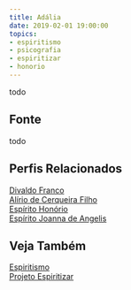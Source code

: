 ```yaml
---
title: Adália
date: 2019-02-01 19:00:00
topics: 
- espiritismo
- psicografia
- espiritizar
- honorio
---
```


todo


## Fonte
todo

## Perfis Relacionados
[Divaldo Franco](../divaldo-franco)  
[Alírio de Cerqueira Filho](../alirio-de-cerqueira-filho)  
[Espírito Honório](../honorio)  
[Espírito Joanna de Angelis](../joanna-de-angelis)  

## Veja Também
[Espiritismo](/espiritismo)  
[Projeto Espiritizar](/sobre/espiritizar)  
